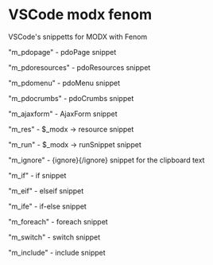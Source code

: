 # VSCode modx fenom
VSCode's snippetts for MODX with Fenom

"m_pdopage" - pdoPage snippet

"m_pdoresources" - pdoResources snippet

"m_pdomenu" - pdoMenu snippet

"m_pdocrumbs" - pdoCrumbs snippet

"m_ajaxform" - AjaxForm snippet

"m_res" - $_modx -> resource snippet

"m_run" - $_modx -> runSnippet snippet

"m_ignore" - {ignore}{/ignore} snippet for the clipboard text

"m_if" - if snippet

"m_eif" - elseif snippet

"m_ife" - if-else snippet

"m_foreach" - foreach snippet

"m_switch" - switch snippet

"m_include" - include snippet
